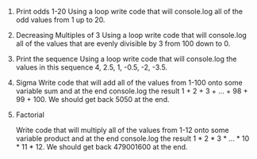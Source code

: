 1.  Print odds 1-20
    Using a loop write code that will console.log all of the odd values from 1 up to 20.

2.  Decreasing Multiples of 3
    Using a loop write code that will console.log all of the values that are evenly divisible by 3 from 100 down to 0.

3.  Print the sequence
    Using a loop write code that will console.log the values in this sequence 4, 2.5, 1, -0.5, -2, -3.5.

4.  Sigma
    Write code that will add all of the values from 1-100 onto some variable sum and at the end console.log the result 1 + 2 + 3 + ... + 98 + 99 + 100. We should get back 5050 at the end.
5.  Factorial

    Write code that will multiply all of the values from 1-12 onto some variable product and at the end console.log the result 1 * 2 * 3 * ... * 10 * 11 * 12. We should get back 479001600 at the end.